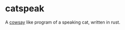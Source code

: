 # catspeak
A [cowsay](https://github.com/piuccio/cowsay) like program of a speaking cat, written in rust.
